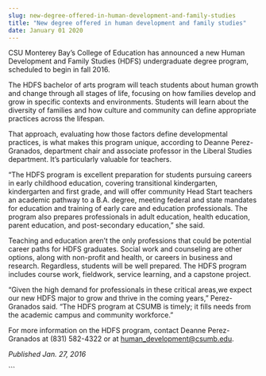 ```yaml
---
slug: new-degree-offered-in-human-development-and-family-studies
title: "New degree offered in human development and family studies"
date: January 01 2020
---
```


 
<p>
  CSU Monterey Bay’s College of Education has announced a new Human Development
  and Family Studies (HDFS) undergraduate degree program, scheduled to begin in
  fall 2016.
</p>
<p>
  The HDFS bachelor of arts program will teach students about human growth and
  change through all stages of life, focusing on how families develop and grow
  in specific contexts and environments. Students will learn about the diversity
  of families and how culture and community can define appropriate practices
  across the lifespan.
</p>
<p>
  That approach, evaluating how those factors define developmental practices, is
  what makes this program unique, according to Deanne Perez&#45;Granados,
  department chair and associate professor in the Liberal Studies department.
  It’s particularly valuable for teachers.
</p>
<p>
  “The HDFS program is excellent preparation for students pursuing careers in
  early childhood education, covering transitional kindergarten, kindergarten
  and first grade, and will offer community Head Start teachers an academic
  pathway to a B.A. degree, meeting federal and state mandates for education and
  training of early care and education professionals. The program also prepares
  professionals in adult education, health education, parent education, and
  post&#45;secondary education,” she said.
</p>
<p>
  Teaching and education aren’t the only professions that could be potential
  career paths for HDFS graduates. Social work and counseling are other options,
  along with non&#45;profit and health, or careers in business and research.
  Regardless, students will be well prepared. The HDFS program includes course
  work, fieldwork, service learning, and a capstone project.
</p>
<p>
  “Given the high demand for professionals in these critical areas,we expect our
  new HDFS major to grow and thrive in the coming years,” Perez&#45;Granados
  said. “The HDFS program at CSUMB is timely; it fills needs from the academic
  campus and community workforce.”
</p>
<p>
  For more information on the HDFS program, contact Deanne Perez&#45;Granados at
  &#40;831&#41; 582&#45;4322 or at
  <a
    href="&#109;&#97;&#x69;&#x6c;&#116;&#111;&#x3a;&#x64;&#112;&#101;&#x72;&#x65;&#122;&#38;&#x23;&#x34;5&#59;&#x67;&#x72;a&#110;&#97;&#x64;&#x6f;&#115;&#64;&#x63;&#x73;&#117;&#109;&#x62;&#x2e;&#101;&#100;&#x75;"
    >human_development@csumb.edu</a
  >.
</p>
<p><em>Published Jan. 27, 2016</em></p>
```
